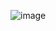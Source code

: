 ![image](https://cloud.githubusercontent.com/assets/25204364/22658181/ce365734-ec5e-11e6-9021-4175ccf83099.PNG)
